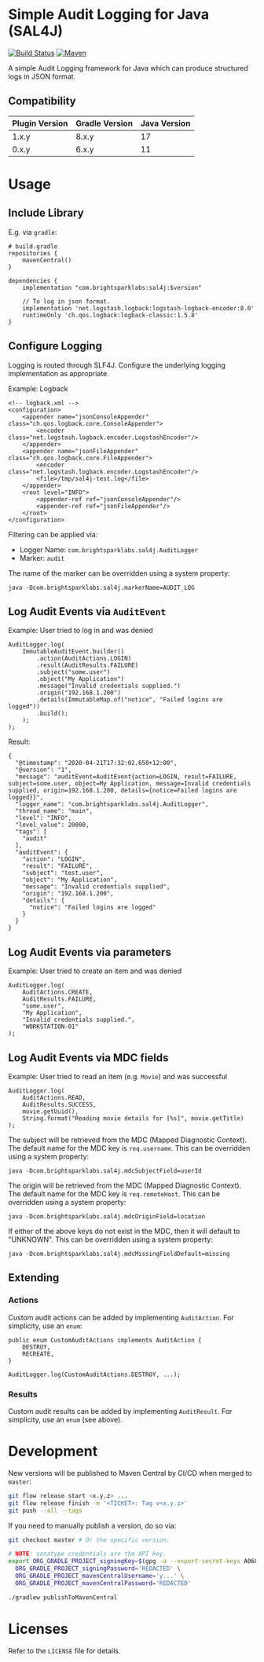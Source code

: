 # Simple Audit Logging for Java (SAL4J)

[![Build Status](https://github.com/brightsparklabs/sal4j/actions/workflows/java.yml/badge.svg)](https://github.com/brightsparklabs/sal4j/actions/workflows/java.yml)
[![Maven](https://img.shields.io/maven-central/v/com.brightsparklabs/sal4j)](https://search.maven.org/artifact/com.brightsparklabs/sal4j)

A simple Audit Logging framework for Java which can produce structured logs in JSON format.

## Compatibility

| Plugin Version | Gradle Version | Java Version
| -------------- | -------------- | ------------
| 1.x.y          | 8.x.y          | 17
| 0.x.y          | 6.x.y          | 11

# Usage

## Include Library

E.g. via `gradle`:

    # build.gradle
    repositories {
        mavenCentral()
    }

    dependencies {
        implementation "com.brightsparklabs:sal4j:$version"

        // To log in json format.
        implementation 'net.logstash.logback:logstash-logback-encoder:8.0'
        runtimeOnly 'ch.qos.logback:logback-classic:1.5.8'
    }

## Configure Logging

Logging is routed through SLF4J. Configure the underlying logging implementation as appropriate.

Example: Logback

    <!-- logback.xml -->
    <configuration>
        <appender name="jsonConsoleAppender" class="ch.qos.logback.core.ConsoleAppender">
            <encoder class="net.logstash.logback.encoder.LogstashEncoder"/>
        </appender>
        <appender name="jsonFileAppender" class="ch.qos.logback.core.FileAppender">
            <encoder class="net.logstash.logback.encoder.LogstashEncoder"/>
            <file>/tmp/sal4j-test.log</file>
        </appender>
        <root level="INFO">
            <appender-ref ref="jsonConsoleAppender"/>
            <appender-ref ref="jsonFileAppender"/>
        </root>
    </configuration>

Filtering can be applied via:

- Logger Name: `com.brightsparklabs.sal4j.AuditLogger`
- Marker: `audit`

The name of the marker can be overridden using a system property:

    java -Dcom.brightsparklabs.sal4j.markerName=AUDIT_LOG

## Log Audit Events via `AuditEvent`

Example: User tried to log in and was denied

    AuditLogger.log(
        ImmutableAuditEvent.builder()
            .action(AuditActions.LOGIN)
            .result(AuditResults.FAILURE)
            .subject("some.user")
            .object("My Application")
            .message("Invalid credentials supplied.")
            .origin("192.168.1.200")
            .details(ImmutableMap.of("notice", "Failed logins are logged"))
            .build();
        );
    );

Result:

    {
      "@timestamp": "2020-04-21T17:32:02.650+12:00",
      "@version": "1",
      "message": "auditEvent=AuditEvent{action=LOGIN, result=FAILURE, subject=some.user, object=My Application, message=Invalid credentials supplied, origin=192.168.1.200, details={notice=Failed logins are logged}}",
      "logger_name": "com.brightsparklabs.sal4j.AuditLogger",
      "thread_name": "main",
      "level": "INFO",
      "level_value": 20000,
      "tags": [
        "audit"
      ],
      "auditEvent": {
        "action": "LOGIN",
        "result": "FAILURE",
        "subject": "test.user",
        "object": "My Application",
        "message": "Invalid credentials supplied",
        "origin": "192.168.1.200",
        "details": {
          "notice": "Failed logins are logged"
        }
      }
    }

## Log Audit Events via parameters

Example: User tried to create an item and was denied

    AuditLogger.log(
        AuditActions.CREATE,
        AuditResults.FAILURE,
        "some.user",
        "My Application",
        "Invalid credentials supplied.",
        "WORKSTATION-01"
    );

## Log Audit Events via MDC fields

Example: User tried to read an item (e.g. `Movie`) and was successful

    AuditLogger.log(
        AuditActions.READ,
        AuditResults.SUCCESS,
        movie.getUuid(),
        String.format("Reading movie details for [%s]", movie.getTitle)
    );

The subject will be retrieved from the MDC (Mapped Diagnostic Context). The default name for the
MDC key is `req.username`. This can be overridden using a system property:

    java -Dcom.brightsparklabs.sal4j.mdcSubjectField=userId

The origin will be retrieved from the MDC (Mapped Diagnostic Context). The default name for the
MDC key is `req.remoteHost`. This can be overridden using a system property:

    java -Dcom.brightsparklabs.sal4j.mdcOriginField=location

If either of the above keys do not exist in the MDC, then it will default to "UNKNOWN". This can
 be overridden using a system property:

    java -Dcom.brightsparklabs.sal4j.mdcMissingFieldDefault=missing

## Extending

### Actions
Custom audit actions can be added by implementing `AuditAction`. For simplicity, use an `enum`:

    public enum CustomAuditActions implements AuditAction {
        DESTROY,
        RECREATE,
    }

    AuditLogger.log(CustomAuditActions.DESTROY, ...);

### Results

Custom audit results can be added by implementing `AuditResult`. For simplicity, use an `enum`
(see above).

# Development

New versions will be published to Maven Central by CI/CD when merged to `master`:

```bash
git flow release start <x.y.z> ...
git flow release finish -m '<TICKET>: Tag v<x.y.z>'
git push --all --tags
```

If you need to manually publish a version, do so via:

```bash
git checkout master # Or the specific version.

# NOTE: sonatype credentials are the API key.
export ORG_GRADLE_PROJECT_signingKey=$(gpg -a --export-secret-keys A068...) \
  ORG_GRADLE_PROJECT_signingPassword='REDACTED' \
  ORG_GRADLE_PROJECT_mavenCentralUsername='y...' \
  ORG_GRADLE_PROJECT_mavenCentralPassword='REDACTED'

./gradlew publishToMavenCentral
```

# Licenses

Refer to the `LICENSE` file for details.
